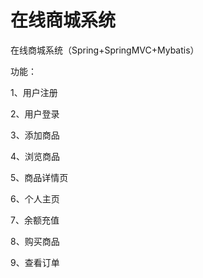 # 在线商城系统
在线商城系统（Spring+SpringMVC+Mybatis）

功能：

1、用户注册

2、用户登录

3、添加商品

4、浏览商品

5、商品详情页

6、个人主页

7、余额充值

8、购买商品

9、查看订单

